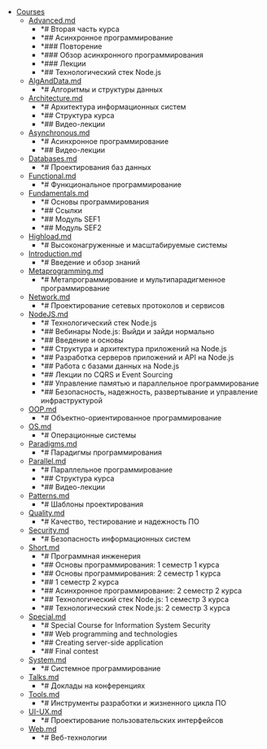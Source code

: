 - <a href = "E:\Node_projects\Node_Way\Education\TSH_index\Index-master_14.10.2020\Courses\cat.Courses\dir.Courses.md">Courses</a>
    - <a href = "E:\Node_projects\Node_Way\Education\TSH_index\Index-master_14.10.2020\Courses\Advanced.md">Advanced.md</a>
        - *# Вторая часть курса
        - *## Асинхронное программирование
        - *### Повторение
        - *### Обзор асинхронного программирования
        - *### Лекции
        - *## Технологический стек Node.js
    - <a href = "E:\Node_projects\Node_Way\Education\TSH_index\Index-master_14.10.2020\Courses\AlgAndData.md">AlgAndData.md</a>
        - *# Алгоритмы и структуры данных
    - <a href = "E:\Node_projects\Node_Way\Education\TSH_index\Index-master_14.10.2020\Courses\Architecture.md">Architecture.md</a>
        - *# Архитектура информационных систем
        - *## Структура курса
        - *## Видео-лекции
    - <a href = "E:\Node_projects\Node_Way\Education\TSH_index\Index-master_14.10.2020\Courses\Asynchronous.md">Asynchronous.md</a>
        - *# Асинхронное программирование
        - *## Видео-лекции
    - <a href = "E:\Node_projects\Node_Way\Education\TSH_index\Index-master_14.10.2020\Courses\Databases.md">Databases.md</a>
        - *# Проектирования баз данных
    - <a href = "E:\Node_projects\Node_Way\Education\TSH_index\Index-master_14.10.2020\Courses\Functional.md">Functional.md</a>
        - *# Функциональное программирование
    - <a href = "E:\Node_projects\Node_Way\Education\TSH_index\Index-master_14.10.2020\Courses\Fundamentals.md">Fundamentals.md</a>
        - *# Основы программирования
        - *## Ссылки
        - *## Модуль SEF1
        - *## Модуль SEF2
    - <a href = "E:\Node_projects\Node_Way\Education\TSH_index\Index-master_14.10.2020\Courses\Highload.md">Highload.md</a>
        - *# Высоконагруженные и масштабируемые системы
    - <a href = "E:\Node_projects\Node_Way\Education\TSH_index\Index-master_14.10.2020\Courses\Introduction.md">Introduction.md</a>
        - *# Введение и обзор знаний
    - <a href = "E:\Node_projects\Node_Way\Education\TSH_index\Index-master_14.10.2020\Courses\Metaprogramming.md">Metaprogramming.md</a>
        - *# Метапрограммирование и мультипарадигменное программирование
    - <a href = "E:\Node_projects\Node_Way\Education\TSH_index\Index-master_14.10.2020\Courses\Network.md">Network.md</a>
        - *# Проектирование сетевых протоколов и сервисов
    - <a href = "E:\Node_projects\Node_Way\Education\TSH_index\Index-master_14.10.2020\Courses\NodeJS.md">NodeJS.md</a>
        - *# Технологический стек Node.js
        - *## Вебинары Node.js: Выйди и зайди нормально
        - *## Введение и основы
        - *## Структура и архитектура приложений на Node.js
        - *## Разработка серверов приложений и API на Node.js
        - *## Работа с базами данных на Node.js
        - *## Лекции по CQRS и Event Sourcing
        - *## Управление памятью и параллельное программирование
        - *## Безопасность, надежность, развертывание и управление инфраструктурой
    - <a href = "E:\Node_projects\Node_Way\Education\TSH_index\Index-master_14.10.2020\Courses\OOP.md">OOP.md</a>
        - *# Объектно-ориентированное программирование
    - <a href = "E:\Node_projects\Node_Way\Education\TSH_index\Index-master_14.10.2020\Courses\OS.md">OS.md</a>
        - *# Операционные системы
    - <a href = "E:\Node_projects\Node_Way\Education\TSH_index\Index-master_14.10.2020\Courses\Paradigms.md">Paradigms.md</a>
        - *# Парадигмы программирования
    - <a href = "E:\Node_projects\Node_Way\Education\TSH_index\Index-master_14.10.2020\Courses\Parallel.md">Parallel.md</a>
        - *# Параллельное программирование
        - *## Структура курса
        - *## Видео-лекции
    - <a href = "E:\Node_projects\Node_Way\Education\TSH_index\Index-master_14.10.2020\Courses\Patterns.md">Patterns.md</a>
        - *# Шаблоны проектирования
    - <a href = "E:\Node_projects\Node_Way\Education\TSH_index\Index-master_14.10.2020\Courses\Quality.md">Quality.md</a>
        - *# Качество, тестирование и надежность ПО
    - <a href = "E:\Node_projects\Node_Way\Education\TSH_index\Index-master_14.10.2020\Courses\Security.md">Security.md</a>
        - *# Безопасность информационных систем
    - <a href = "E:\Node_projects\Node_Way\Education\TSH_index\Index-master_14.10.2020\Courses\Short.md">Short.md</a>
        - *# Программная инженерия
        - *## Основы программирования: 1 семестр 1 курса
        - *## Основы программирования: 2 семестр 1 курса
        - *## 1 семестр 2 курса
        - *## Асинхронное программирование: 2 семестр 2 курса
        - *## Технологический стек Node.js: 1 семестр 3 курса
        - *## Технологический стек Node.js: 2 семестр 3 курса
    - <a href = "E:\Node_projects\Node_Way\Education\TSH_index\Index-master_14.10.2020\Courses\Special.md">Special.md</a>
        - *# Special Course for Information System Security
        - *## Web programming and technologies
        - *## Creating server-side application
        - *## Final contest
    - <a href = "E:\Node_projects\Node_Way\Education\TSH_index\Index-master_14.10.2020\Courses\System.md">System.md</a>
        - *# Системное программирование
    - <a href = "E:\Node_projects\Node_Way\Education\TSH_index\Index-master_14.10.2020\Courses\Talks.md">Talks.md</a>
        - *# Доклады на конференциях
    - <a href = "E:\Node_projects\Node_Way\Education\TSH_index\Index-master_14.10.2020\Courses\Tools.md">Tools.md</a>
        - *# Инструменты разработки и жизненного цикла ПО
    - <a href = "E:\Node_projects\Node_Way\Education\TSH_index\Index-master_14.10.2020\Courses\UI-UX.md">UI-UX.md</a>
        - *# Проектирование пользовательских интерфейсов
    - <a href = "E:\Node_projects\Node_Way\Education\TSH_index\Index-master_14.10.2020\Courses\Web.md">Web.md</a>
        - *# Веб-технологии
